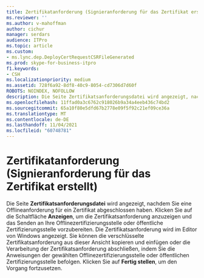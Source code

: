 ```yaml
---
title: Zertifikatanforderung (Signieranforderung für das Zertifikat erstellt)
ms.reviewer: ''
ms.author: v-mahoffman
author: cichur
manager: serdars
audience: ITPro
ms.topic: article
ms.custom:
- ms.lync.dep.DeployCertRequestCSRFileGenerated
ms.prod: skype-for-business-itpro
f1.keywords:
- CSH
ms.localizationpriority: medium
ms.assetid: 728f6a92-8df8-40c9-8054-cd7306d7d60f
ROBOTS: NOINDEX, NOFOLLOW
description: Die Seite Zertifikatsanforderungsdatei wird angezeigt, nachdem Sie eine Offlineanforderung für ein Zertifikat abgeschlossen haben. Klicken Sie auf die Schaltfläche Anzeigen, um die Zertifikatsanforderung anzuzeigen und das Senden an Ihre Offlinezertifizierungsstelle oder öffentliche Zertifizierungsstelle vorzubereiten. Die Zertifikatsanforderung wird im Editor von Windows angezeigt. Sie können die verschlüsselte Zertifikatsanforderung aus dieser Ansicht kopieren und einfügen oder die Verarbeitung der Zertifikatsanforderung abschließen, indem Sie die Anweisungen der gewählten Offlinezertifizierungsstelle oder öffentlichen Zertifizierungsstelle befolgen. Klicken Sie auf Fertig stellen, um den Vorgang fortzusetzen.
ms.openlocfilehash: 11ffad0a3c6762c918026b9a34a4eeb436c74bd2
ms.sourcegitcommit: 65a10f80e5dfd67b2778e09f5f92c21ef09ce36a
ms.translationtype: MT
ms.contentlocale: de-DE
ms.lasthandoff: 11/04/2021
ms.locfileid: "60748781"
---
```

# <a name="certificate-request-certificate-signing-request-generated"></a>Zertifikatanforderung (Signieranforderung für das Zertifikat erstellt)
 
Die Seite **Zertifikatsanforderungsdatei** wird angezeigt, nachdem Sie eine Offlineanforderung für ein Zertifikat abgeschlossen haben. Klicken Sie auf die Schaltfläche **Anzeigen**, um die Zertifikatsanforderung anzuzeigen und das Senden an Ihre Offlinezertifizierungsstelle oder öffentliche Zertifizierungsstelle vorzubereiten. Die Zertifikatsanforderung wird im Editor von Windows angezeigt. Sie können die verschlüsselte Zertifikatsanforderung aus dieser Ansicht kopieren und einfügen oder die Verarbeitung der Zertifikatsanforderung abschließen, indem Sie die Anweisungen der gewählten Offlinezertifizierungsstelle oder öffentlichen Zertifizierungsstelle befolgen. Klicken Sie auf **Fertig stellen**, um den Vorgang fortzusetzen.
  

